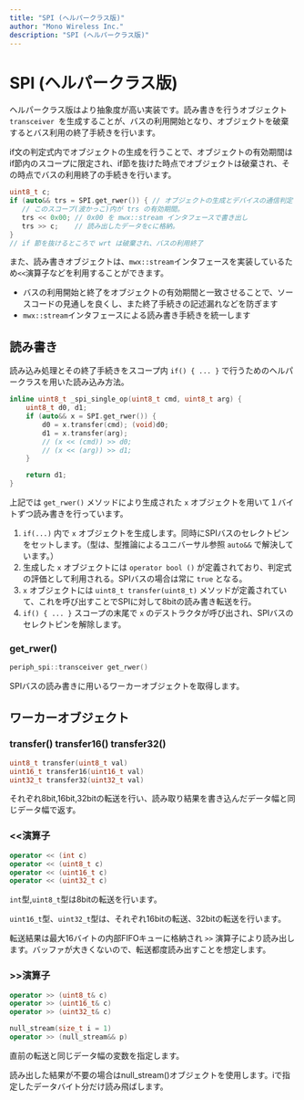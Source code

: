 ```yaml
---
title: "SPI (ヘルパークラス版)"
author: "Mono Wireless Inc."
description: "SPI (ヘルパークラス版)"
---
```

# SPI (ヘルパークラス版)

ヘルパークラス版はより抽象度が高い実装です。読み書きを行うオブジェクト `transceiver `を生成することが、バスの利用開始となり、オブジェクトを破棄するとバス利用の終了手続きを行います。

if文の判定式内でオブジェクトの生成を行うことで、オブジェクトの有効期間はif節内のスコープに限定され、if節を抜けた時点でオブジェクトは破棄され、その時点でバスの利用終了の手続きを行います。

```cpp
uint8_t c;
if (auto&& trs = SPI.get_rwer()) { // オブジェクトの生成とデバイスの通信判定
   // このスコープ(波かっこ)内が trs の有効期間。
   trs << 0x00; // 0x00 を mwx::stream インタフェースで書き出し
   trs >> c;    // 読み出したデータをcに格納。
} 
// if 節を抜けるところで wrt は破棄され、バスの利用終了
```

また、読み書きオブジェクトは、`mwx::stream`インタフェースを実装しているため`<<`演算子などを利用することができます。

* バスの利用開始と終了をオブジェクトの有効期間と一致させることで、ソースコードの見通しを良くし、また終了手続きの記述漏れなどを防ぎます
* `mwx::stream`インタフェースによる読み書き手続きを統一します

## 読み書き

読み込み処理とその終了手続きをスコープ内 `if() { ... }` で行うためのヘルパークラスを用いた読み込み方法。

```cpp
inline uint8_t _spi_single_op(uint8_t cmd, uint8_t arg) {
    uint8_t d0, d1;
    if (auto&& x = SPI.get_rwer()) {
        d0 = x.transfer(cmd); (void)d0;
        d1 = x.transfer(arg);
        // (x << (cmd)) >> d0;
        // (x << (arg)) >> d1;
    }

    return d1;
}
```

上記では `get_rwer()`  メソッドにより生成された `x`  オブジェクトを用いて１バイトずつ読み書きを行っています。

1. `if(...)` 内で `x` オブジェクトを生成します。同時にSPIバスのセレクトピンをセットします。（型は、型推論によるユニバーサル参照 `auto&&` で解決しています。）
2. 生成した `x` オブジェクトには `operator bool ()` が定義されており、判定式の評価として利用される。SPIバスの場合は常に `true` となる。
3. `x` オブジェクトには `uint8_t transfer(uint8_t)` メソッドが定義されていて、これを呼び出すことでSPIに対して8bitの読み書き転送を行。
4. `if() { ... }` スコープの末尾で `x` のデストラクタが呼び出され、SPIバスのセレクトピンを解除します。



### get\_rwer()

```cpp
periph_spi::transceiver get_rwer()
```

SPIバスの読み書きに用いるワーカーオブジェクトを取得します。



## ワーカーオブジェクト

### transfer() transfer16() transfer32()

```cpp
uint8_t transfer(uint8_t val)
uint16_t transfer16(uint16_t val)
uint32_t transfer32(uint32_t val)
```

それぞれ8bit,16bit,32bitの転送を行い、読み取り結果を書き込んだデータ幅と同じデータ幅で返す。



### <<演算子

```cpp
operator << (int c)
operator << (uint8_t c)
operator << (uint16_t c) 
operator << (uint32_t c)
```

`int`型,`uint8_t`型は8bitの転送を行います。

`uint16_t`型、`uint32_t`型は、それぞれ16bitの転送、32bitの転送を行います。

転送結果は最大16バイトの内部FIFOキューに格納され `>>` 演算子により読み出します。バッファが大きくないので、転送都度読み出すことを想定します。



### >>演算子

```cpp
operator >> (uint8_t& c)
operator >> (uint16_t& c)
operator >> (uint32_t& c)

null_stream(size_t i = 1)
operator >> (null_stream&& p)
```

直前の転送と同じデータ幅の変数を指定します。

読み出した結果が不要の場合はnull\_stream()オブジェクトを使用します。iで指定したデータバイト分だけ読み飛ばします。



